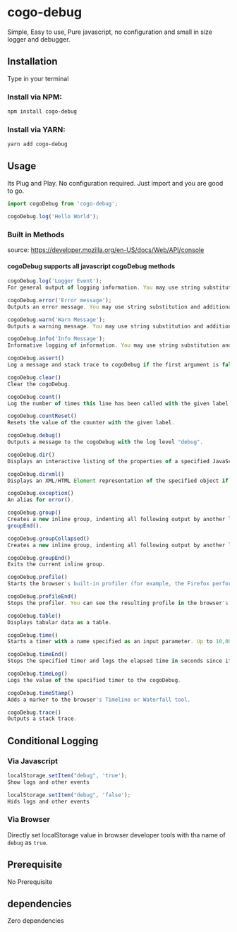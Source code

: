 # cogo-debug
Simple, Easy to use, Pure javascript, no configuration and small in size logger and debugger.


## Installation

Type in your terminal


### Install via NPM:

```bash
npm install cogo-debug

```

### Install via YARN:

```bash
yarn add cogo-debug

```

## Usage

Its Plug and Play. No configuration required. Just import and you are good to go.

```javascript
import cogoDebug from 'cogo-debug';

cogoDebug.log('Hello World');
```

### Built in Methods

source: https://developer.mozilla.org/en-US/docs/Web/API/console
#### cogoDebug supports all javascript cogoDebug methods

```javascript
cogoDebug.log('Logger Event');
For general output of logging information. You may use string substitution and additional arguments with this method.

cogoDebug.error('Error message');
Outputs an error message. You may use string substitution and additional arguments with this method.

cogoDebug.warn('Warn Message');
Outputs a warning message. You may use string substitution and additional arguments with this method.

cogoDebug.info('Info Message');
Informative logging of information. You may use string substitution and additional arguments with this method.

cogoDebug.assert()
Log a message and stack trace to cogoDebug if the first argument is false.

cogoDebug.clear()
Clear the cogoDebug.

cogoDebug.count()
Log the number of times this line has been called with the given label.

cogoDebug.countReset()
Resets the value of the counter with the given label.

cogoDebug.debug()
Outputs a message to the cogoDebug with the log level "debug".

cogoDebug.dir()
Displays an interactive listing of the properties of a specified JavaScript object. This listing lets you use disclosure triangles to examine the contents of child objects.

cogoDebug.dirxml()
Displays an XML/HTML Element representation of the specified object if possible or the JavaScript Object view if it is not possible.

cogoDebug.exception()  
An alias for error().

cogoDebug.group()
Creates a new inline group, indenting all following output by another level. To move back out a level, call 
groupEnd().

cogoDebug.groupCollapsed()
Creates a new inline group, indenting all following output by another level. However, unlike group() this starts with the inline group collapsed requiring the use of a disclosure button to expand it. To move back out a level, call groupEnd().

cogoDebug.groupEnd()
Exits the current inline group.

cogoDebug.profile() 
Starts the browser's built-in profiler (for example, the Firefox performance tool). You can specify an optional name for the profile.

cogoDebug.profileEnd() 
Stops the profiler. You can see the resulting profile in the browser's performance tool (for example, the Firefox performance tool).

cogoDebug.table()
Displays tabular data as a table.

cogoDebug.time()
Starts a timer with a name specified as an input parameter. Up to 10,000 simultaneous timers can run on a given page.

cogoDebug.timeEnd()
Stops the specified timer and logs the elapsed time in seconds since it started.

cogoDebug.timeLog()
Logs the value of the specified timer to the cogoDebug.

cogoDebug.timeStamp() 
Adds a marker to the browser's Timeline or Waterfall tool.

cogoDebug.trace()
Outputs a stack trace.

```

## Conditional Logging

### Via Javascript

```javascript
localStorage.setItem("debug", 'true');
Show logs and other events

localStorage.setItem("debug", 'false');
Hids logs and other events
```
### Via Browser

Directly set localStorage value in browser developer tools with tha name of `debug` as `true`.

## Prerequisite

No Prerequisite

## dependencies

Zero dependencies
